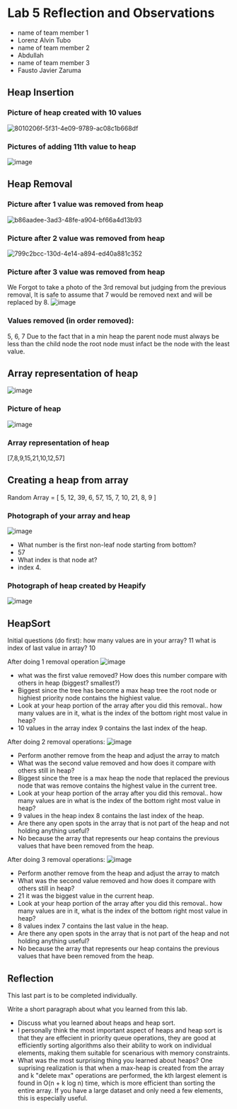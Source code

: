 # Lab 5 Reflection and Observations

* name of team member 1
* Lorenz Alvin Tubo
* name of team member 2
* Abdullah
* name of team member 3
* Fausto Javier Zaruma

## Heap Insertion

### Picture of heap created with 10 values
![8010206f-5f31-4e09-9789-ac08c1b668df](https://github.com/seneca-dsa456/labs-ltubo/assets/107896556/5549bd05-0eae-4b39-8db9-ad95917f274b)



### Pictures of adding 11th value to heap
![image](https://github.com/seneca-dsa456/labs-ltubo/assets/107896556/3e882067-bd0a-4360-a567-a3eff2e3f785)


## Heap Removal

### Picture after 1 value was removed from heap
![b86aadee-3ad3-48fe-a904-bf66a4d13b93](https://github.com/seneca-dsa456/labs-ltubo/assets/107896556/3763093f-eca2-4eaa-a280-aaa97fd18981)



### Picture after 2 value was removed from heap
![799c2bcc-130d-4e14-a894-ed40a881c352](https://github.com/seneca-dsa456/labs-ltubo/assets/107896556/bde3cdc3-dc7a-40b0-b5dc-d55124d776df)



### Picture after 3 value was removed from heap
We Forgot to take a photo of the 3rd removal but judging from the previous removal, It is safe to assume that 7 would be removed next and will be replaced by 8.
![image](https://github.com/seneca-dsa456/labs-ltubo/assets/107896556/a4791ab0-db98-401f-886d-a0f877e69d12)


### Values removed (in order removed):
5, 6, 7 Due to the fact that in a min heap the parent node must always be less than the child node the root node must infact be the node with the least value. 

## Array representation of heap
![image](https://github.com/seneca-dsa456/labs-ltubo/assets/107896556/4247b08e-8abd-4af0-bd06-d1eb001f5406)


### Picture of heap
![image](https://github.com/seneca-dsa456/labs-ltubo/assets/107896556/d9c18436-e8b3-48e4-8e14-fe7e932d696a)

### Array representation of heap
[7,8,9,15,21,10,12,57]

## Creating a heap from array
Random Array = [ 5, 12, 39, 6, 57, 15, 7, 10, 21, 8, 9 ]
### Photograph of your array and heap
![image](https://github.com/seneca-dsa456/labs-ltubo/assets/107896556/7fbe732a-3c77-497f-9e29-b9be1c0440b2)


* What number is the first non-leaf node starting from bottom?
* 57
* What index is that node at?
* index 4.


### Photograph of heap created by Heapify
![image](https://github.com/seneca-dsa456/labs-ltubo/assets/107896556/6f317b84-d04b-4a94-9853-da9faa9a52e9)



## HeapSort

Initial questions (do first):
how many values are in your array?
11
what is index of last value in array?
10

After doing 1 removal operation
![image](https://github.com/seneca-dsa456/labs-ltubo/assets/107896556/59d9b5e9-8b6e-4bbf-a58f-3cc831746174)

* what was the first value removed? How does this number compare with others in heap (biggest? smallest?)
* Biggest since the tree has become a max heap tree the root node or highiest priority node contains the highiest value.
* Look at your heap portion of the array after you did this removal.. how many values are in it, what is the index of the bottom right most value in heap?
* 10 values in the array index 9 contains the last index of the heap.

After doing 2 removal operations:
![image](https://github.com/seneca-dsa456/labs-ltubo/assets/107896556/0ff68df0-03c1-46f6-980a-c945d198c0d4)

* Perform another remove from the heap and adjust the array to match
* What was the second value removed and how does it compare with others still in heap?
* Biggest since the tree is a max heap the node that replaced the previous node that was remove contains the highest value in the current tree.
* Look at your heap portion of the array after you did this removal.. how many values are in what is the index of the bottom right most value in heap?
* 9 values in the heap index 8 contains the last index of the heap.
* Are there any open spots in the array that is not part of the heap and not holding anything useful?
* No because the array that represents our heap contains the previous values that have been removed from the heap.

After doing 3 removal operations:
![image](https://github.com/seneca-dsa456/labs-ltubo/assets/107896556/9d36b30c-27e7-4127-b807-a0dbd9828158)


* Perform another remove from the heap and adjust the array to match
* What was the second value removed and how does it compare with others still in heap?
* 21 it was the biggest value in the current heap.
* Look at your heap portion of the array after you did this removal.. how many values are in it, what is the index of the bottom right most value in heap?
* 8 values index 7 contains the last value in the heap.
* Are there any open spots in the array that is not part of the heap and not holding anything useful?
* No because the array that represents our heap contains the previous values that have been removed from the heap.


## Reflection

This last part is to be completed individually.

Write a short paragraph about what you learned from this lab.
* Discuss what you learned about heaps and heap sort.
* I personally think the most important aspect of heaps and heap sort is that they are effecient in priority queue operations, they are good at efficiently sorting algorithms also their ability to work on individual elements, making them suitable for scenarious with memory constraints.
* What was the most surprising thing you learned about heaps?
One suprising realization is that when a max-heap is created from the array and k "delete max" operations are performed, the kth largest element is found in O(n + k log n) time, which is more efficient than sorting the entire array. If you have a large dataset and only need a few elements, this is especially useful.

